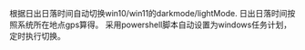 根据日出日落时间自动切换win10/win11的darkmode/lightMode.
日出日落时间按照系统所在地点gps算得。
采用powershell脚本自动设置为windows任务计划，定时执行切换。
